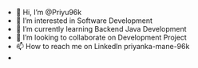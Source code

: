 - 👋 Hi, I’m @Priyu96k
- 👀 I’m interested in Software Development
- 🌱 I’m currently learning Backend Java Development
- 💞️ I’m looking to collaborate on Development Project
- 📫 How to reach me on LinkedIn priyanka-mane-96k
- 

<!---
Priyu96k/Priyu96k is a ✨ special ✨ repository because its `README.md` (this file) appears on your GitHub profile.
You can click the Preview link to take a look at your changes.
--->
